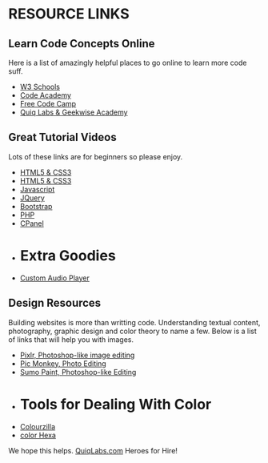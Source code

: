 # RESOURCE LINKS
## Learn Code Concepts Online
Here is a list of amazingly helpful places to go online to learn more code suff.

<ul>
    <li><a href="http://w3schools.com" target="_blank">W3 Schools</a></li>
    <li><a href="http://codeacademy.com" target="_blank">Code Academy</a></li>
    <li><a href="http://freecodecamp.com" target="_blank">Free Code Camp</a></li>
    <li><a href="http://quiqlabs.com" target="_blank">Quiq Labs & Geekwise Academy</a></li>
</ul>

## Great Tutorial Videos
Lots of these links are for beginners so please enjoy.

<ul>
    <li><a href="https://www.youtube.com/playlist?list=PLEAFE1C118B3ED6AE" target="_blank">HTML5 & CSS3</a></li>
    <li><a href="https://www.youtube.com/playlist?list=PL41lfR-6DnOruqMacTfff1zrEcqtmm7Fv" target="_blank">HTML5 & CSS3</a></li>
    <li><a href="https://www.youtube.com/playlist?list=PL41lfR-6DnOrwYi5d824q9-Y6z3JdSgQa" target="_blank">Javascript</a></li>
    <li><a href="https://www.youtube.com/playlist?list=PL41lfR-6DnOoH7Q9zdHNCQx--XnsIXpdw" target="_blank">JQuery</a></li>
    <li><a href="https://www.youtube.com/playlist?list=PL41lfR-6DnOovY0t3nBg8Zb6aqm_H70mR" target="_blank">Bootstrap</a></li>
    <li><a href="https://www.youtube.com/playlist?list=PL41lfR-6DnOphKZdzukiMDU5B6i_JLY8w" target="_blank">PHP</a></li> 
    <li><a href="https://www.youtube.com/playlist?list=PL41lfR-6DnOqPsuqxjRchhBf2m78DOMbM" target="_blank">CPanel</a></li> 
    <li><h1>Extra Goodies</h1></li>
    <li><a href="https://www.youtube.com/playlist?list=PL41lfR-6DnOqgJViAvstIoKMOx573yXnf" target="_blank">Custom Audio Player</a></li>
</ul>

## Design Resources
Building websites is more than writting code. Understanding textual content, photography, graphic design and color theory to name a few. Below is a list of links that will help you with images.

<ul>
    <li><a href="http://pixlr.com/" target="_blank">Pixlr, Photoshop-like image editing</a></li>
    <li><a href="http://www.picmonkey.com/" target="_blank">Pic Monkey, Photo Editing</a></li>
    <li><a href="http://www.sumopaint.com/home/#app" target="_blank">Sumo Paint, Photoshop-like Editing</a></li>    
    <li><h1>Tools for Dealing With Color</h1></li>
    <li><a href="http://www.colorzilla.com/" target="_blank">Colourzilla</a></li>
    <li><a href="http://www.colorhexa.com/" target="_blank">color Hexa</a></li>
</ul>

We hope this helps. <a href="http://quiqlabs.com" target="_blank">QuiqLabs.com</a> Heroes for Hire!
